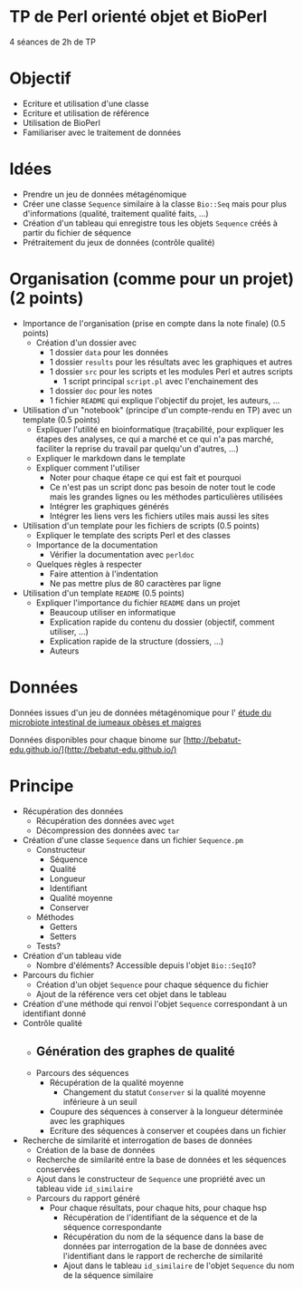 TP de Perl orienté objet et BioPerl
===================================

4 séances de 2h de TP

# Objectif

- Ecriture et utilisation d'une classe
- Ecriture et utilisation de référence
- Utilisation de BioPerl
- Familiariser avec le traitement de données 

# Idées

- Prendre un jeu de données métagénomique
- Créer une classe `Sequence` similaire à la classe `Bio::Seq` mais pour plus
d'informations (qualité, traitement qualité faits, ...)
- Création d'un tableau qui enregistre tous les objets `Sequence` créés à partir
du fichier de séquence
- Prétraitement du jeux de données (contrôle qualité)

# Organisation (comme pour un projet) (2 points)

- Importance de l'organisation (prise en compte dans la note finale) (0.5 points)
    - Création d'un dossier avec
        - 1 dossier `data` pour les données
        - 1 dossier `results` pour les résultats avec les graphiques et autres
        - 1 dossier `src` pour les scripts et les modules Perl et autres scripts
            - 1 script principal `script.pl` avec l'enchainement des  
        - 1 dossier `doc` pour les notes
        - 1 fichier `README` qui explique l'objectif du projet, les auteurs, ...
- Utilisation d'un "notebook" (principe d'un compte-rendu en TP) avec un template 
(0.5 points)
    - Expliquer l'utilité en bioinformatique (traçabilité, pour expliquer les 
    étapes des analyses, ce qui a marché et ce qui n'a pas marché, faciliter la
    reprise du travail par quelqu'un  d'autres, ...) 
    - Expliquer le markdown dans le template
    - Expliquer comment l'utiliser
        - Noter pour chaque étape ce qui est fait et pourquoi 
        - Ce n'est pas un script donc pas besoin de noter tout le code mais les 
        grandes lignes ou les méthodes particulières utilisées
        - Intégrer les graphiques générés
        - Intégrer les liens vers les fichiers utiles mais aussi les sites 
- Utilisation d'un template pour les fichiers de scripts (0.5 points)
    - Expliquer le template des scripts Perl et des classes
    - Importance de la documentation
        - Vérifier la documentation avec `perldoc` 
    - Quelques règles à respecter
        - Faire attention à l'indentation
        - Ne pas mettre plus de 80 caractères par ligne 
- Utilisation d'un template `README` (0.5 points)
    - Expliquer l'importance du fichier `README` dans un projet
        - Beaucoup utiliser en informatique
        - Explication rapide du contenu du dossier (objectif, comment utiliser, ...)
        - Explication rapide de la structure (dossiers, ...)
        - Auteurs

# Données

Données issues d'un jeu de données métagénomique pour l'
[étude du microbiote intestinal de jumeaux obèses et maigres](http://dx.doi.org/10.1038/nature07540)

Données disponibles pour chaque binome sur [http://bebatut-edu.github.io/](http://bebatut-edu.github.io/)

# Principe

- Récupération des données
    - Récupération des données avec `wget`
    - Décompression des données avec `tar`
- Création d'une classe `Sequence` dans un fichier `Sequence.pm`
    - Constructeur
        - Séquence
        - Qualité
        - Longueur
        - Identifiant
        - Qualité moyenne 
        - Conserver 
    - Méthodes
        - Getters
        - Setters 
    - Tests?
- Création d'un tableau vide 
    - Nombre d'éléments? Accessible depuis l'objet `Bio::SeqIO`? 
- Parcours du fichier
    - Création d'un objet `Sequence` pour chaque séquence du fichier
    - Ajout de la référence vers cet objet dans le tableau
- Création d'une méthode qui renvoi l'objet `Sequence` correspondant à un 
identifiant donné
- Contrôle qualité
    - Génération des graphes de qualité
        - 
    - Parcours des séquences
        - Récupération de la qualité moyenne 
            - Changement du statut `Conserver` si la qualité moyenne inférieure 
            à un seuil
        - Coupure des séquences à conserver à la longueur déterminée avec les 
        graphiques
        - Ecriture des séquences à conserver et coupées dans un fichier 
- Recherche de similarité et interrogation de bases de données
    - Création de la base de données
    - Recherche de similarité entre la base de données et les séquences conservées
    - Ajout dans le constructeur de `Sequence` une propriété avec un tableau 
    vide `id_similaire`
    - Parcours du rapport généré
        - Pour chaque résultats, pour chaque hits, pour chaque hsp
            - Récupération de l'identifiant de la séquence et de la séquence 
            correspondante
            - Récupération du nom de la séquence dans la base de données par
            interrogation de la base de données avec l'identifiant dans le 
            rapport de recherche de similarité
            - Ajout dans le tableau `id_similaire` de l'objet `Sequence` du nom
            de la séquence similaire


